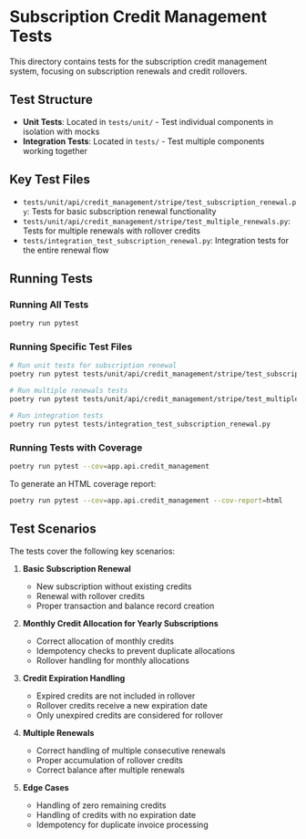 # Subscription Credit Management Tests

This directory contains tests for the subscription credit management system, focusing on subscription renewals and credit rollovers.

## Test Structure

- **Unit Tests**: Located in `tests/unit/` - Test individual components in isolation with mocks
- **Integration Tests**: Located in `tests/` - Test multiple components working together

## Key Test Files

- `tests/unit/api/credit_management/stripe/test_subscription_renewal.py`: Tests for basic subscription renewal functionality
- `tests/unit/api/credit_management/stripe/test_multiple_renewals.py`: Tests for multiple renewals with rollover credits
- `tests/integration_test_subscription_renewal.py`: Integration tests for the entire renewal flow

## Running Tests

### Running All Tests

```bash
poetry run pytest
```

### Running Specific Test Files

```bash
# Run unit tests for subscription renewal
poetry run pytest tests/unit/api/credit_management/stripe/test_subscription_renewal.py

# Run multiple renewals tests
poetry run pytest tests/unit/api/credit_management/stripe/test_multiple_renewals.py

# Run integration tests
poetry run pytest tests/integration_test_subscription_renewal.py
```

### Running Tests with Coverage

```bash
poetry run pytest --cov=app.api.credit_management
```

To generate an HTML coverage report:

```bash
poetry run pytest --cov=app.api.credit_management --cov-report=html
```

## Test Scenarios

The tests cover the following key scenarios:

1. **Basic Subscription Renewal**

   - New subscription without existing credits
   - Renewal with rollover credits
   - Proper transaction and balance record creation

2. **Monthly Credit Allocation for Yearly Subscriptions**

   - Correct allocation of monthly credits
   - Idempotency checks to prevent duplicate allocations
   - Rollover handling for monthly allocations

3. **Credit Expiration Handling**

   - Expired credits are not included in rollover
   - Rollover credits receive a new expiration date
   - Only unexpired credits are considered for rollover

4. **Multiple Renewals**

   - Correct handling of multiple consecutive renewals
   - Proper accumulation of rollover credits
   - Correct balance after multiple renewals

5. **Edge Cases**
   - Handling of zero remaining credits
   - Handling of credits with no expiration date
   - Idempotency for duplicate invoice processing
